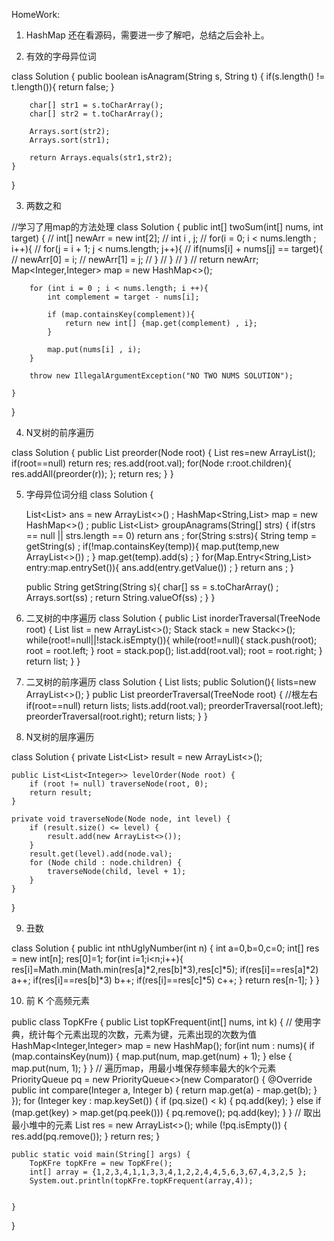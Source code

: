 HomeWork:

1. HashMap 还在看源码，需要进一步了解吧，总结之后会补上。

2. 有效的字母异位词

class Solution {
    public boolean isAnagram(String s, String t) {
        if(s.length() != t.length()){
            return false;
        }

        char[] str1 = s.toCharArray();
        char[] str2 = t.toCharArray();

        Arrays.sort(str2);
        Arrays.sort(str1);

        return Arrays.equals(str1,str2); 
    }
}


3. 两数之和

//学习了用map的方法处理
class Solution {
    public int[] twoSum(int[] nums, int target) {
        // int[] newArr = new int[2];
        // int i , j;
        // for(i = 0; i < nums.length ; i++){
        //     for(j = i + 1; j < nums.length; j++){
        //         if(nums[i] + nums[j] == target){
        //             newArr[0] = i;
        //             newArr[1] = j;
        //         }
        //     }
        // }
        // return newArr;
        Map<Integer,Integer> map = new HashMap<>();

        for (int i = 0 ; i < nums.length; i ++){
            int complement = target - nums[i];

            if (map.containsKey(complement)){
                return new int[] {map.get(complement) , i};
            }

            map.put(nums[i] , i);
        }

        throw new IllegalArgumentException("NO TWO NUMS SOLUTION");
        
    }
}

4. N叉树的前序遍历

class Solution {
    public List<Integer> preorder(Node root) {
    List<Integer> res=new ArrayList<Integer>();
    if(root==null) return res;
    res.add(root.val);
        for(Node r:root.children){
            res.addAll(preorder(r));
        };
        return res;
    }
}

5. 字母异位词分组
class Solution {

    List<List<String>> ans = new ArrayList<>() ;
    HashMap<String,List<String>> map = new HashMap<>() ;
    public List<List<String>> groupAnagrams(String[] strs) {
        if(strs == null || strs.length == 0) return ans ;
        for(String s:strs){
            String temp = getString(s) ;
            if(!map.containsKey(temp)){
                map.put(temp,new ArrayList<>()) ;
            }
            map.get(temp).add(s) ;
        }
        for(Map.Entry<String,List<String>> entry:map.entrySet()){
            ans.add(entry.getValue()) ;
        }
        return ans ;
    }

     public String getString(String s){
        char[] ss = s.toCharArray() ;
        Arrays.sort(ss) ;
        return String.valueOf(ss) ;
    }
}

6. 二叉树的中序遍历
class Solution {
    public List<Integer> inorderTraversal(TreeNode root) {
        List<Integer> list = new ArrayList<>();
        Stack<TreeNode> stack = new Stack<>();
        while(root!=null||!stack.isEmpty()){
            while(root!=null){
                stack.push(root);
                root = root.left;
            }
            root = stack.pop();
            list.add(root.val);
            root = root.right;
        }
        return list;
    }
}

7. 二叉树的前序遍历
class Solution {
    List<Integer> lists;
    public Solution(){
         lists=new ArrayList<>();
    }
    public List<Integer> preorderTraversal(TreeNode root) {
         //根左右
         if(root==null) return lists;
         lists.add(root.val);
        preorderTraversal(root.left);
          preorderTraversal(root.right);
         return lists;
    }
}

8. N叉树的层序遍历

class Solution {
private List<List<Integer>> result = new ArrayList<>();

    public List<List<Integer>> levelOrder(Node root) {
        if (root != null) traverseNode(root, 0);
        return result;
    }

    private void traverseNode(Node node, int level) {
        if (result.size() <= level) {
            result.add(new ArrayList<>());
        }
        result.get(level).add(node.val);
        for (Node child : node.children) {
            traverseNode(child, level + 1);
        }
    }
}


9. 丑数

class Solution {
    public int nthUglyNumber(int n) {
        int a=0,b=0,c=0;
        int[] res = new int[n];
        res[0]=1;
        for(int i=1;i<n;i++){
            res[i]=Math.min(Math.min(res[a]*2,res[b]*3),res[c]*5);
            if(res[i]==res[a]*2) a++;
            if(res[i]==res[b]*3) b++;
            if(res[i]==res[c]*5) c++;
        }
        return res[n-1];
    }
}

10. 前 K 个高频元素

public class TopKFre {
    public List<Integer> topKFrequent(int[] nums, int k) {
        // 使用字典，统计每个元素出现的次数，元素为键，元素出现的次数为值
        HashMap<Integer,Integer> map = new HashMap();
        for(int num : nums){
            if (map.containsKey(num)) {
                map.put(num, map.get(num) + 1);
            } else {
                map.put(num, 1);
            }
        }
        // 遍历map，用最小堆保存频率最大的k个元素
        PriorityQueue<Integer> pq = new PriorityQueue<>(new Comparator<Integer>() {
            @Override
            public int compare(Integer a, Integer b) {
                return map.get(a) - map.get(b);
            }
        });
        for (Integer key : map.keySet()) {
            if (pq.size() < k) {
                pq.add(key);
            } else if (map.get(key) > map.get(pq.peek())) {
                pq.remove();
                pq.add(key);
            }
        }
        // 取出最小堆中的元素
        List<Integer> res = new ArrayList<>();
        while (!pq.isEmpty()) {
            res.add(pq.remove());
        }
        return res;
    }

    public static void main(String[] args) {
        TopKFre topKFre = new TopKFre();
        int[] array = {1,2,3,4,1,1,3,3,4,1,2,2,4,4,5,6,3,67,4,3,2,5 };
        System.out.println(topKFre.topKFrequent(array,4));


    }
}